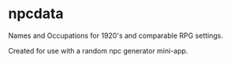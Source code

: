 # npcdata

Names and Occupations for 1920's and comparable RPG settings.

Created for use with a random npc generator mini-app.

